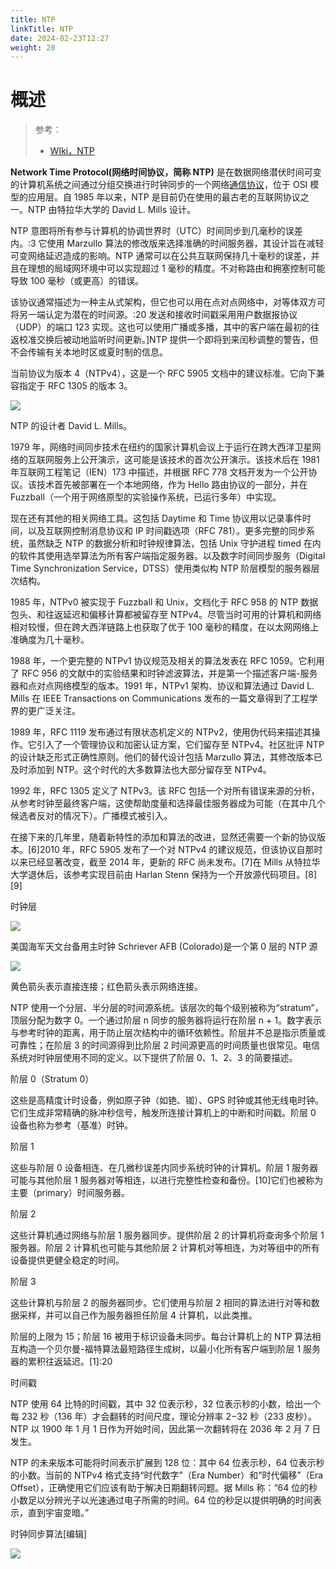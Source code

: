 ```yaml
---
title: NTP
linkTitle: NTP
date: 2024-02-23T12:27
weight: 20
---
```


# 概述

> 参考：
> 
> - [WIki，NTP](https://en.wikipedia.org/wiki/Network_Time_Protocol)

**Network Time Protocol(网络时间协议，简称 NTP)** 是在数据网络潜伏时间可变的计算机系统之间通过分组交换进行时钟同步的一个网络[通信协议](docs/4.数据通信/通信协议/通信协议.md)，位于 OSI 模型的应用层。自 1985 年以来，NTP 是目前仍在使用的最古老的互联网协议之一。NTP 由特拉华大学的 David L. Mills 设计。

NTP 意图将所有参与计算机的协调世界时（UTC）时间同步到几毫秒的误差内。:3 它使用 Marzullo 算法的修改版来选择准确的时间服务器，其设计旨在减轻可变网络延迟造成的影响。NTP 通常可以在公共互联网保持几十毫秒的误差，并且在理想的局域网环境中可以实现超过 1 毫秒的精度。不对称路由和拥塞控制可能导致 100 毫秒（或更高）的错误。

该协议通常描述为一种主从式架构，但它也可以用在点对点网络中，对等体双方可将另一端认定为潜在的时间源。:20 发送和接收时间戳采用用户数据报协议（UDP）的端口 123 实现。这也可以使用广播或多播，其中的客户端在最初的往返校准交换后被动地监听时间更新。]NTP 提供一个即将到来闰秒调整的警告，但不会传输有关本地时区或夏时制的信息。

当前协议为版本 4（NTPv4），这是一个 RFC 5905 文档中的建议标准。它向下兼容指定于 RFC 1305 的版本 3。

![](https://notes-learning.oss-cn-beijing.aliyuncs.com/lqlu60/1616161444690-ae048176-3985-441b-86bb-8fcaf5569d90.jpeg)

NTP 的设计者 David L. Mills。

1979 年，网络时间同步技术在纽约的国家计算机会议上于运行在跨大西洋卫星网络的互联网服务上公开演示，这可能是该技术的首次公开演示。该技术后在 1981 年互联网工程笔记（IEN）173 中描述，并根据 RFC 778 文档开发为一个公开协议。该技术首先被部署在一个本地网络，作为 Hello 路由协议的一部分，并在 Fuzzball（一个用于网络原型的实验操作系统，已运行多年）中实现。

现在还有其他的相关网络工具。这包括 Daytime 和 Time 协议用以记录事件时间，以及互联网控制消息协议和 IP 时间戳选项（RFC 781）。更多完整的同步系统，虽然缺乏 NTP 的数据分析和时钟规律算法，包括 Unix 守护进程 timed 在内的软件其使用选举算法为所有客户端指定服务器。以及数字时间同步服务（Digital Time Synchronization Service，DTSS）使用类似构 NTP 阶层模型的服务器层次结构。

1985 年，NTPv0 被实现于 Fuzzball 和 Unix，文档化于 RFC 958 的 NTP 数据包头、和往返延迟和偏移计算都被留存至 NTPv4。尽管当时可用的计算机和网络相对较慢，但在跨大西洋链路上也获取了优于 100 毫秒的精度，在以太网网络上准确度为几十毫秒。

1988 年，一个更完整的 NTPv1 协议规范及相关的算法发表在 RFC 1059。它利用了 RFC 956 的文献中的实验结果和时钟滤波算法，并是第一个描述客户端-服务器和点对点网络模型的版本。1991 年，NTPv1 架构、协议和算法通过 David L. Mills 在 IEEE Transactions on Communications 发布的一篇文章得到了工程学界的更广泛关注。

1989 年，RFC 1119 发布通过有限状态机定义的 NTPv2，使用伪代码来描述其操作。它引入了一个管理协议和加密认证方案，它们留存至 NTPv4。社区批评 NTP 的设计缺乏形式正确性原则。他们的替代设计包括 Marzullo 算法，其修改版本已及时添加到 NTP。这个时代的大多数算法也大部分留存至 NTPv4。

1992 年，RFC 1305 定义了 NTPv3。该 RFC 包括一个对所有错误来源的分析，从参考时钟至最终客户端，这使帮助度量和选择最佳服务器成为可能（在其中几个候选者反对的情况下）。广播模式被引入。

在接下来的几年里，随着新特性的添加和算法的改进，显然还需要一个新的协议版本。\[6]2010 年，RFC 5905 发布了一个对 NTPv4 的建议规范，但该协议自那时以来已经显著改变，截至 2014 年，更新的 RFC 尚未发布。\[7]在 Mills 从特拉华大学退休后，该参考实现目前由 Harlan Stenn 保持为一个开放源代码项目。\[8]\[9]

时钟层

![](https://notes-learning.oss-cn-beijing.aliyuncs.com/lqlu60/1616161444688-dd02f9db-d4f3-4ba6-b2a1-10daf2c80df3.jpeg)

美国海军天文台备用主时钟 Schriever AFB (Colorado)是一个第 0 层的 NTP 源

![](https://notes-learning.oss-cn-beijing.aliyuncs.com/lqlu60/1616161444707-1f04a452-f5ae-4d30-abaa-6646e633ffa0.jpeg)

黄色箭头表示直接连接；红色箭头表示网络连接。

NTP 使用一个分层、半分层的时间源系统。该层次的每个级别被称为“stratum”，顶层分配为数字 0。一个通过阶层 n 同步的服务器将运行在阶层 n + 1。数字表示与参考时钟的距离，用于防止层次结构中的循环依赖性。阶层并不总是指示质量或可靠性；在阶层 3 的时间源得到比阶层 2 时间源更高的时间质量也很常见。电信系统对时钟层使用不同的定义。以下提供了阶层 0、1、2、3 的简要描述。

阶层 0（Stratum 0）

这些是高精度计时设备，例如原子钟（如铯、铷）、GPS 时钟或其他无线电时钟。它们生成非常精确的脉冲秒信号，触发所连接计算机上的中断和时间戳。阶层 0 设备也称为参考（基准）时钟。

阶层 1

这些与阶层 0 设备相连、在几微秒误差内同步系统时钟的计算机。阶层 1 服务器可能与其他阶层 1 服务器对等相连，以进行完整性检查和备份。\[10]它们也被称为主要（primary）时间服务器。

阶层 2

这些计算机通过网络与阶层 1 服务器同步。提供阶层 2 的计算机将查询多个阶层 1 服务器。阶层 2 计算机也可能与其他阶层 2 计算机对等相连，为对等组中的所有设备提供更健全稳定的时间。

阶层 3

这些计算机与阶层 2 的服务器同步。它们使用与阶层 2 相同的算法进行对等和数据采样，并可以自己作为服务器担任阶层 4 计算机，以此类推。

阶层的上限为 15；阶层 16 被用于标识设备未同步。每台计算机上的 NTP 算法相互构造一个贝尔曼-福特算法最短路径生成树，以最小化所有客户端到阶层 1 服务器的累积往返延迟。\[1]:20

时间戳

NTP 使用 64 比特的时间戳，其中 32 位表示秒，32 位表示秒的小数，给出一个每 232 秒（136 年）才会翻转的时间尺度，理论分辨率 2−32 秒（233 皮秒）。NTP 以 1900 年 1 月 1 日作为开始时间，因此第一次翻转将在 2036 年 2 月 7 日发生。

NTP 的未来版本可能将时间表示扩展到 128 位：其中 64 位表示秒，64 位表示秒的小数。当前的 NTPv4 格式支持“时代数字”（Era Number）和“时代偏移”（Era Offset），正确使用它们应该有助于解决日期翻转问题。据 Mills 称：“64 位的秒小数足以分辨光子以光速通过电子所需的时间。64 位的秒足以提供明确的时间表示，直到宇宙变暗。”

时钟同步算法\[编辑]

![](https://notes-learning.oss-cn-beijing.aliyuncs.com/lqlu60/1616161444690-fed573bb-2fbf-45f7-b1db-69f4d664acee.jpeg)

